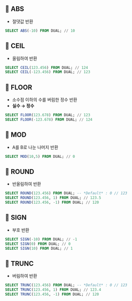 ## 🌈 ABS
- 절댓값 반환
```sql
SELECT ABS(-10) FROM DUAL; // 10
```

## 🌈 CEIL
- 올림하여 반환
```sql
SELECT CEIL(123.456) FROM DUAL; // 124
SELECT CEIL(-123.456) FROM DUAL; // 123
```

## 🌈 FLOOR
- 소수점 이하의 수를 버림한 정수 반환
- **실수 → 정수**
```sql
SELECT FLOOR(123.678) FROM DUAL; // 123
SELECT FLOOR(-123.678) FROM DUAL; // 124
```

## 🌈 MOD
- A를 B로 나눈 나머지 반환
```sql
SELECT MOD(10,5) FROM DUAL; // 0
```

## 🌈 ROUND
- 반올림하여 반환
```sql
SELECT ROUND(123.456) FROM DUAL; -- *Default* : 0 // 123
SELECT ROUND(123.456, 1) FROM DUAL; // 123.5
SELECT ROUND(123.456, -1) FROM DUAL; // 120
```

## 🌈 SIGN
- 부호 반환
```sql
SELECT SIGN(-10) FROM DUAL; // -1
SELECT SIGN(0) FROM DUAL; // 0
SELECT SIGN(10) FROM DUAL; // 1
```

## 🌈 TRUNC
- 버림하여 반환
```sql
SELECT TRUNC(123.456) FROM DUAL; -- *Default* : 0 // 123
SELECT TRUNC(123.456, 1) FROM DUAL; // 123.4
SELECT TRUNC(123.456, -1) FROM DUAL; // 120
```



